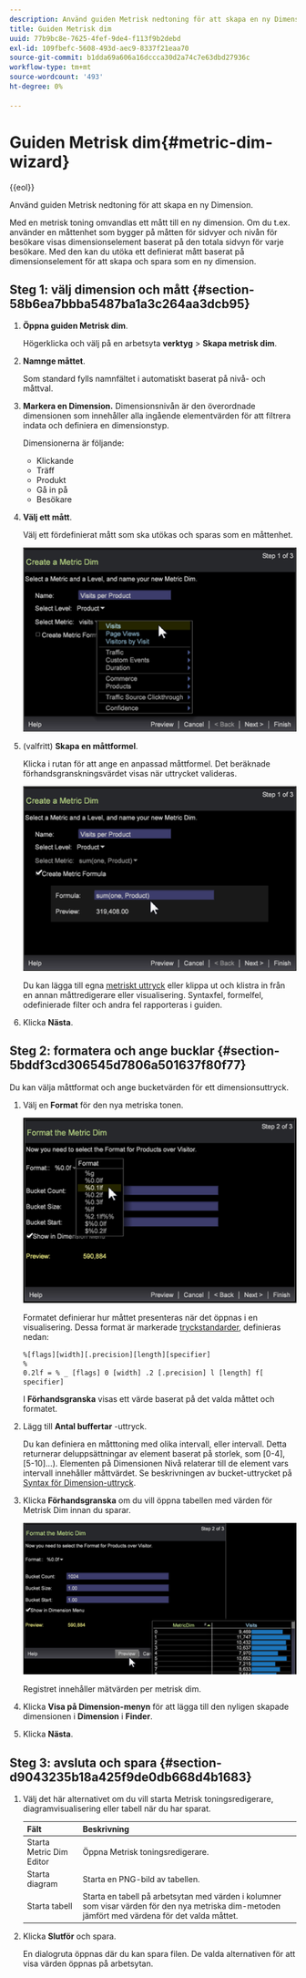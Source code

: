 ```yaml
---
description: Använd guiden Metrisk nedtoning för att skapa en ny Dimension.
title: Guiden Metrisk dim
uuid: 77b9bc8e-7625-4fef-9de4-f113f9b2debd
exl-id: 109fbefc-5608-493d-aec9-8337f21eaa70
source-git-commit: b1dda69a606a16dccca30d2a74c7e63dbd27936c
workflow-type: tm+mt
source-wordcount: '493'
ht-degree: 0%

---
```


# Guiden Metrisk dim{#metric-dim-wizard}

{{eol}}

Använd guiden Metrisk nedtoning för att skapa en ny Dimension.

Med en metrisk toning omvandlas ett mått till en ny dimension. Om du t.ex. använder en måttenhet som bygger på måtten för sidvyer och nivån för besökare visas dimensionselement baserat på den totala sidvyn för varje besökare. Med den kan du utöka ett definierat mått baserat på dimensionselement för att skapa och spara som en ny dimension.

## Steg 1: välj dimension och mått {#section-58b6ea7bbba5487ba1a3c264aa3dcb95}

1. **Öppna guiden Metrisk dim**.

   Högerklicka och välj på en arbetsyta **verktyg** > **Skapa metrisk dim**.

1. **Namnge måttet**.

   Som standard fylls namnfältet i automatiskt baserat på nivå- och måttval.

1. **Markera en Dimension.** Dimensionsnivån är den överordnade dimensionen som innehåller alla ingående elementvärden för att filtrera indata och definiera en dimensionstyp.

   Dimensionerna är följande:

   * Klickande
   * Träff
   * Produkt
   * Gå in på
   * Besökare

1. **Välj ett mått**.

   Välj ett fördefinierat mått som ska utökas och sparas som en måttenhet.

   ![](assets/6_4_workstation_metricdim_metric.png)

1. (valfritt) **Skapa en måttformel**.

   Klicka i rutan för att ange en anpassad måttformel. Det beräknade förhandsgranskningsvärdet visas när uttrycket valideras.

   ![](assets/6_4_workstation_metricdim_create_metric.png)

   Du kan lägga till egna [metriskt uttryck](https://experienceleague.adobe.com/docs/data-workbench/using/client/qry-lang-syntx/c-syntx-mtrc-exp.html) eller klippa ut och klistra in från en annan måttredigerare eller visualisering. Syntaxfel, formelfel, odefinierade filter och andra fel rapporteras i guiden.

1. Klicka **Nästa**.

## Steg 2: formatera och ange bucklar {#section-5bddf3cd306545d7806a501637f80f77}

Du kan välja måttformat och ange bucketvärden för ett dimensionsuttryck.

1. Välj en **Format** för den nya metriska tonen.

   ![](assets/6_4_workstation_metricdim_format_metric.png)

   Formatet definierar hur måttet presenteras när det öppnas i en visualisering. Dessa format är markerade [tryckstandarder](https://www.cplusplus.com/reference/cstdio/printf/), definieras nedan:

   ```
   %[flags][width][.precision][length][specifier]
   %
   0.2lf = % _ [flags] 0 [width] .2 [.precision] l [length] f[ specifier]
   ```

   I **Förhandsgranska** visas ett värde baserat på det valda måttet och formatet.

1. Lägg till **Antal buffertar** -uttryck.

   Du kan definiera en måtttoning med olika intervall, eller intervall. Detta returnerar deluppsättningar av element baserat på storlek, som [0-4], [5-10]...). Elementen på Dimensionen Nivå relaterar till de element vars intervall innehåller måttvärdet. Se beskrivningen av bucket-uttrycket på [Syntax för Dimension-uttryck](https://experienceleague.adobe.com/docs/data-workbench/using/client/qry-lang-syntx/c-syntx-dim-exp.html).

1. Klicka **Förhandsgranska** om du vill öppna tabellen med värden för Metrisk Dim innan du sparar.

   ![](assets/6_4_workstation_metricdim_preview.png)

   Registret innehåller mätvärden per metrisk dim.

1. Klicka **Visa på Dimension-menyn** för att lägga till den nyligen skapade dimensionen i **Dimension** i **Finder**.
1. Klicka **Nästa**.

## Steg 3: avsluta och spara {#section-d9043235b18a425f9de0db668d4b1683}

1. Välj det här alternativet om du vill starta Metrisk toningsredigerare, diagramvisualisering eller tabell när du har sparat.

   | Fält | Beskrivning |
   |---|---|
   | Starta Metric Dim Editor | Öppna Metrisk toningsredigerare. |
   | Starta diagram | Starta en PNG-bild av tabellen. |
   | Starta tabell | Starta en tabell på arbetsytan med värden i kolumner som visar värden för den nya metriska dim-metoden jämfört med värdena för det valda måttet. |

1. Klicka **Slutför** och spara.

   En dialogruta öppnas där du kan spara filen. De valda alternativen för att visa värden öppnas på arbetsytan.
